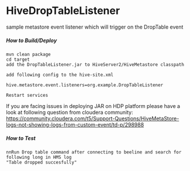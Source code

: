 # HiveDropTableListener
sample metastore event listener which will trigger on the DropTable event

##### How to Build/Deploy
```kubernetes helm
mvn clean package
cd target
add the DropTableListener.jar to HiveServer2/HiveMetastore classpath

add following config to the hive-site.xml

hive.metastore.event.listeners=org.example.DropTableListener

Restart services
```
If you are facing issues in deploying JAR on HDP platform please have a look at following question from cloudera community:
https://community.cloudera.com/t5/Support-Questions/HiveMetaStore-logs-not-showing-logs-from-custom-event/td-p/298988

##### How to Test
```kubernetes helm
nnRun Drop table command after connecting to beeline and search for following long in HMS log
"Table dropped succesfully"
```

